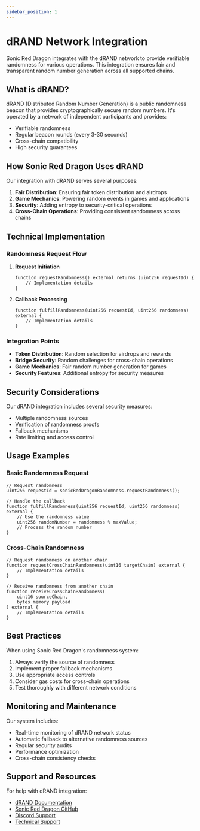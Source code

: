 ```yaml
---
sidebar_position: 1
---
```


# dRAND Network Integration

Sonic Red Dragon integrates with the dRAND network to provide verifiable randomness for various operations. This integration ensures fair and transparent random number generation across all supported chains.

## What is dRAND?

dRAND (Distributed Random Number Generation) is a public randomness beacon that provides cryptographically secure random numbers. It's operated by a network of independent participants and provides:

- Verifiable randomness
- Regular beacon rounds (every 3-30 seconds)
- Cross-chain compatibility
- High security guarantees

## How Sonic Red Dragon Uses dRAND

Our integration with dRAND serves several purposes:

1. **Fair Distribution**: Ensuring fair token distribution and airdrops
2. **Game Mechanics**: Powering random events in games and applications
3. **Security**: Adding entropy to security-critical operations
4. **Cross-Chain Operations**: Providing consistent randomness across chains

## Technical Implementation

### Randomness Request Flow

1. **Request Initiation**
   ```solidity
   function requestRandomness() external returns (uint256 requestId) {
       // Implementation details
   }
   ```

2. **Callback Processing**
   ```solidity
   function fulfillRandomness(uint256 requestId, uint256 randomness) external {
       // Implementation details
   }
   ```

### Integration Points

- **Token Distribution**: Random selection for airdrops and rewards
- **Bridge Security**: Random challenges for cross-chain operations
- **Game Mechanics**: Fair random number generation for games
- **Security Features**: Additional entropy for security measures

## Security Considerations

Our dRAND integration includes several security measures:

- Multiple randomness sources
- Verification of randomness proofs
- Fallback mechanisms
- Rate limiting and access control

## Usage Examples

### Basic Randomness Request

```solidity
// Request randomness
uint256 requestId = sonicRedDragonRandomness.requestRandomness();

// Handle the callback
function fulfillRandomness(uint256 requestId, uint256 randomness) external {
    // Use the randomness value
    uint256 randomNumber = randomness % maxValue;
    // Process the random number
}
```

### Cross-Chain Randomness

```solidity
// Request randomness on another chain
function requestCrossChainRandomness(uint16 targetChain) external {
    // Implementation details
}

// Receive randomness from another chain
function receiveCrossChainRandomness(
    uint16 sourceChain,
    bytes memory payload
) external {
    // Implementation details
}
```

## Best Practices

When using Sonic Red Dragon's randomness system:

1. Always verify the source of randomness
2. Implement proper fallback mechanisms
3. Use appropriate access controls
4. Consider gas costs for cross-chain operations
5. Test thoroughly with different network conditions

## Monitoring and Maintenance

Our system includes:

- Real-time monitoring of dRAND network status
- Automatic fallback to alternative randomness sources
- Regular security audits
- Performance optimization
- Cross-chain consistency checks

## Support and Resources

For help with dRAND integration:

- [dRAND Documentation](https://drand.love)
- [Sonic Red Dragon GitHub](https://github.com/wenakita/omnidragon)
- [Discord Support](https://discord.gg/sonicreddragon)
- [Technical Support](mailto:support@sonicreddragon.io) 